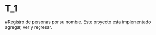# T_1
#Registro de personas por su nombre.
Este proyecto esta implementado agregar, ver y regresar.
